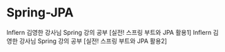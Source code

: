 # Spring-JPA
Inflern 김영한 강사님 Spring 강의 공부 [실전! 스프링 부트와 JPA 활용1]
Inflern 김영한 강사님 Spring 강의 공부 [실전! 스프링 부트와 JPA 활용2]
